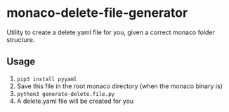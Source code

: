 # monaco-delete-file-generator

Utility to create a delete.yaml file for you, given a correct monaco folder structure.

## Usage
 1. `pip3 install pyyaml`
 2. Save this file in the root monaco directory (when the monaco binary is)
 3. `python3 generate-delete.file.py`
 4. A delete.yaml file will be created for you
